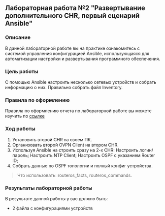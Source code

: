 ## Лабораторная работа №2 "Развертывание дополнительного CHR, первый сценарий Ansible"

### Описание
В данной лабораторной работе вы на практике ознакомитесь с системой управления конфигурацией Ansible, использующаяся для автоматизации настройки и развертывания программного обеспечения.
### Цель работы
С помощью Ansible настроить несколько сетевых устройств и собрать информацию о них. Правильно собрать файл Inventory.
### Правила по оформлению
Правила по оформлению отчета по лабораторной работе вы можете изучить по [ссылке](../reportdesign.md)

### Ход работы

1. Установить второй CHR на своем ПК.
2. Организовать второй OVPN Client на втором CHR.
3. Используя Ansible на строить сразу на 2-х CHR:
Настроить логин/пароль;
Настроить NTP Client;
Настроить OSPF с указанием Router ID;
4. Собрать данные по OSPF топологии и полный конфиг устройства.
>Что использовать:
routeros_facts, routeros_commands. 

### Результаты лабораторной работы
В результате данной работы у вас должно быть:
- 2 файла с конфигурациями устройств